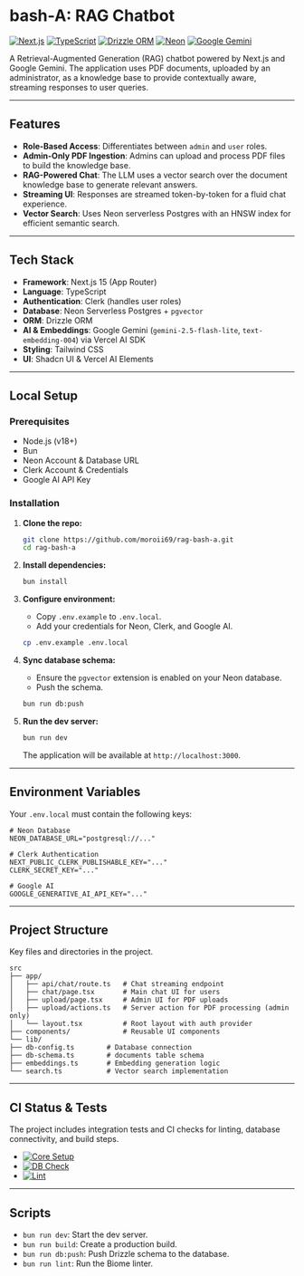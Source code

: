 # bash-A: RAG Chatbot

[![Next.js](https://img.shields.io/badge/Next.js-15-black?style=for-the-badge&logo=next.js&logoColor=white)](https://nextjs.org/)
[![TypeScript](https://img.shields.io/badge/TypeScript-5-blue?style=for-the-badge&logo=typescript&logoColor=white)](https://www.typescriptlang.org/)
[![Drizzle ORM](https://img.shields.io/badge/Drizzle-ORM-green?style=for-the-badge&logo=drizzle&logoColor=white)](https://orm.drizzle.team/)
[![Neon](https://img.shields.io/badge/Neon-DB-blueviolet?style=for-the-badge&logo=neon&logoColor=white)](https://neon.tech/)
[![Google Gemini](https://img.shields.io/badge/Google-Gemini-4285F4?style=for-the-badge&logo=google-gemini&logoColor=white)](https://ai.google.dev/)

A Retrieval-Augmented Generation (RAG) chatbot powered by Next.js and Google Gemini. The application uses PDF documents, uploaded by an administrator, as a knowledge base to provide contextually aware, streaming responses to user queries.

---

## Features

- **Role-Based Access**: Differentiates between `admin` and `user` roles.
- **Admin-Only PDF Ingestion**: Admins can upload and process PDF files to build the knowledge base.
- **RAG-Powered Chat**: The LLM uses a vector search over the document knowledge base to generate relevant answers.
- **Streaming UI**: Responses are streamed token-by-token for a fluid chat experience.
- **Vector Search**: Uses Neon serverless Postgres with an HNSW index for efficient semantic search.

---

## Tech Stack

- **Framework**: Next.js 15 (App Router)
- **Language**: TypeScript
- **Authentication**: Clerk (handles user roles)
- **Database**: Neon Serverless Postgres + `pgvector`
- **ORM**: Drizzle ORM
- **AI & Embeddings**: Google Gemini (`gemini-2.5-flash-lite`, `text-embedding-004`) via Vercel AI SDK
- **Styling**: Tailwind CSS
- **UI**: Shadcn UI & Vercel AI Elements

---

## Local Setup

### Prerequisites

- Node.js (v18+)
- Bun
- Neon Account & Database URL
- Clerk Account & Credentials
- Google AI API Key

### Installation

1.  **Clone the repo:**

    ```bash
    git clone https://github.com/moroii69/rag-bash-a.git
    cd rag-bash-a
    ```

2.  **Install dependencies:**

    ```bash
    bun install
    ```

3.  **Configure environment:**
    - Copy `.env.example` to `.env.local`.
    - Add your credentials for Neon, Clerk, and Google AI.

    ```bash
    cp .env.example .env.local
    ```

4.  **Sync database schema:**
    - Ensure the `pgvector` extension is enabled on your Neon database.
    - Push the schema.

    ```bash
    bun run db:push
    ```

5.  **Run the dev server:**
    ```bash
    bun run dev
    ```
    The application will be available at `http://localhost:3000`.

---

## Environment Variables

Your `.env.local` must contain the following keys:

```env
# Neon Database
NEON_DATABASE_URL="postgresql://..."

# Clerk Authentication
NEXT_PUBLIC_CLERK_PUBLISHABLE_KEY="..."
CLERK_SECRET_KEY="..."

# Google AI
GOOGLE_GENERATIVE_AI_API_KEY="..."
```

---

## Project Structure

Key files and directories in the project.

```
src
├── app/
│   ├── api/chat/route.ts   # Chat streaming endpoint
│   ├── chat/page.tsx       # Main chat UI for users
│   ├── upload/page.tsx     # Admin UI for PDF uploads
│   ├── upload/actions.ts   # Server action for PDF processing (admin only)
│   └── layout.tsx          # Root layout with auth provider
├── components/             # Reusable UI components
└── lib/
├── db-config.ts        # Database connection
├── db-schema.ts        # documents table schema
├── embeddings.ts       # Embedding generation logic
└── search.ts           # Vector search implementation
```

---

## CI Status & Tests

The project includes integration tests and CI checks for linting, database connectivity, and build steps.

- [![Core Setup](https://img.shields.io/badge/Core%20Setup-Passing-green?style=flat-square)](https://github.com/moroii69/rag-bash-a/actions)
- [![DB Check](https://img.shields.io/badge/DB%20Check-Passing-green?style=flat-square)](https://github.com/moroii69/rag-bash-a/actions)
- [![Lint](https://img.shields.io/badge/Lint-Passing-green?style=flat-square)](https://github.com/moroii69/rag-bash-a/actions)

---

## Scripts

- `bun run dev`: Start the dev server.
- `bun run build`: Create a production build.
- `bun run db:push`: Push Drizzle schema to the database.
- `bun run lint`: Run the Biome linter.
